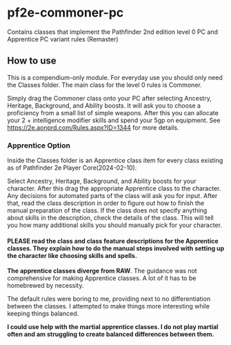 # pf2e-commoner-pc
Contains classes that implement the Pathfinder 2nd edition level 0 PC and Apprentice PC variant rules (Remaster)

## How to use
This is a compendium-only module. For everyday use you should only need the Classes folder. The main class for the level 0 rules is Commoner.

Simply drag the Commoner class onto your PC after selecting Ancestry, Heritage, Background, and Ability boosts. It will ask you to choose a proficiency from a small list
of simple weapons. After this you can allocate your 2 + intelligence modifier skills and spend your 5gp on equipment. See https://2e.aonprd.com/Rules.aspx?ID=1344 for more details.

### Apprentice Option
Inside the Classes folder is an Apprentice class item for every class existing as of Pathfinder 2e Player Core(2024-02-10).

Select Ancestry, Heritage, Background, and Ability boosts for your character. After this drag the appropriate Apprentice class to the character. Any decisions for automated parts of
the class will ask you for input. After that, read the class description in order to figure out how to finish the manual preparation of the class. If the class does not specify anything about skills in
the description, check the details of the class. This will tell you how many additional skills you should manually pick for your character.

#### PLEASE read the class and class feature descriptions for the Apprentice classes. They explain how to do the manual steps involved with setting up the character like choosing skills and spells.

**The apprentice classes diverge from RAW**. The guidance was not comprehensive for making Apprentice classes. A lot of it has to be homebrewed by necessity.

The default rules were boring to me, providing next to no differentiation between the classes. I attempted to make things more interesting while keeping things balanced.

**I could use help with the martial apprentice classes. I do not play martial often and am struggling to create balanced differences between them.**
